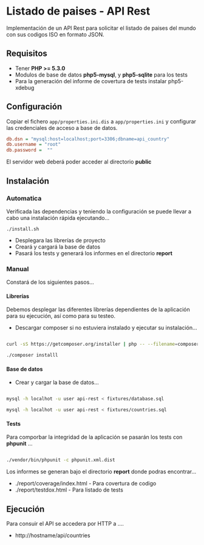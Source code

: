# Listado de paises - API Rest

Implementación de un API Rest para solicitar el listado de paises del mundo con sus codigos ISO en formato JSON.

##  Requisitos

* Tener **PHP >= 5.3.0**
* Modulos de base de datos **php5-mysql**, y **php5-sqlite** para los tests
* Para la generación del informe de covertura de tests instalar php5-xdebug

##  Configuración


Copiar el fichero ```app/properties.ini.dis``` a ```app/properties.ini``` y configurar las credenciales de acceso a base de datos.

```ini
db.dsn = "mysql:host=localhost;port=3306;dbname=api_country"
db.username = "root"
db.password =  ""
```

El servidor web deberá poder acceder al directorio **public**

##  Instalación

### Automatica

Verificada las dependencias y teniendo la configuración se puede llevar a cabo una instalación rápida ejecutando...

```shell
./install.sh
```

* Desplegara las librerías de proyecto
* Creará y cargará la base de datos
* Pasará los tests y generará los informes en el directorio **report**

### Manual

Constará de los siguientes pasos...

#### Librerías

Debemos desplegar las diferentes librerías dependientes de la aplicación para su ejecución, así como para su testeo.

* Descargar composer si no estuviera instalado y ejecutar su instalación...

```bash

curl -sS https://getcomposer.org/installer | php -- --filename=composer

./composer installl

```

#### Base de datos

* Crear y cargar la base de datos...

```bash

mysql -h localhot -u user api-rest < fixtures/database.sql

mysql -h localhot -u user api-rest < fixtures/countries.sql

```

#### Tests

Para comporbar la integridad de la aplicación se pasarán los tests con **phpunit** ...

```bash

./vendor/bin/phpunit -c phpunit.xml.dist

```

Los informes se generan bajo el directorio **report** donde podras encontrar...

* ./report/coverage/index.html - Para covertura de codigo
* ./report/testdox.html - Para listado de tests


## Ejecución

Para consuir el API se accedera por HTTP a ....

* http://hostname/api/countries




